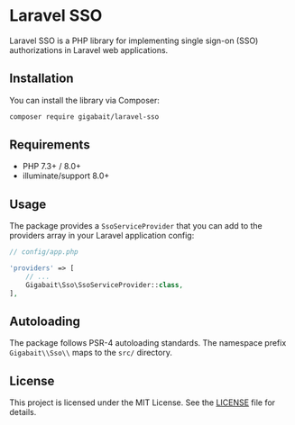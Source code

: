 # Laravel SSO

Laravel SSO is a PHP library for implementing single sign-on (SSO) authorizations in Laravel web applications.

## Installation

You can install the library via Composer:

```bash
composer require gigabait/laravel-sso
```

## Requirements

- PHP 7.3+ / 8.0+
- illuminate/support 8.0+

## Usage

The package provides a `SsoServiceProvider` that you can add to the providers array in your Laravel application config:

```php
// config/app.php

'providers' => [
    // ...
    Gigabait\Sso\SsoServiceProvider::class,
],
```

## Autoloading

The package follows PSR-4 autoloading standards. The namespace prefix `Gigabait\\Sso\\` maps to the `src/` directory.

## License

This project is licensed under the MIT License. See the [LICENSE](https://github.com/gigabait/laravel-sso/blob/main/LICENSE) file for details.